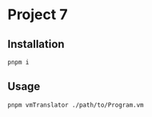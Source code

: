 # Project 7

## Installation

```shell
pnpm i
```

## Usage

```shell
pnpm vmTranslator ./path/to/Program.vm
```
